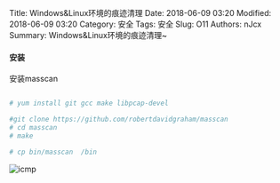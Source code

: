 Title: Windows&Linux环境的痕迹清理
Date: 2018-06-09 03:20
Modified: 2018-06-09 03:20
Category: 安全
Tags: 安全
Slug: O11
Authors: nJcx
Summary: Windows&Linux环境的痕迹清理~

#### 安装


安装masscan

```bash

# yum install git gcc make libpcap-devel

#git clone https://github.com/robertdavidgraham/masscan
# cd masscan
# make

# cp bin/masscan  /bin

```

![icmp](../images/WechatIMG171.jpeg)